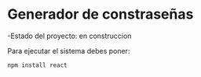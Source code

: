 <h1>Generador de constraseñas</h1>

-Estado del proyecto: en construccion

Para ejecutar el sistema debes poner:

``npm install react``
